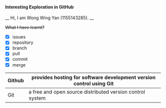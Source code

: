 #### Interesting Exploration in GitHub

__ Hi, I am Wong Wing Yan (1155143285). __

~~What I have learnt?~~

- [x] issues
- [x] repository
- [x] branch
- [x] pull
- [x] commit
- [x] merge

| Github | provides hosting for software development version control using Git |
| ------ | ------------------------------------------------------------ |
| Git    | a free and open source distributed version control system    |



